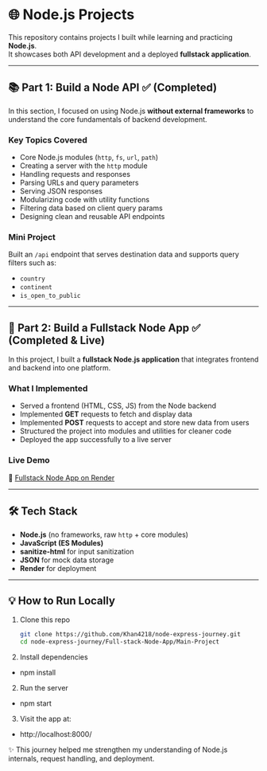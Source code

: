 # 🌐 Node.js Projects

This repository contains projects I built while learning and practicing **Node.js**.  
It showcases both API development and a deployed **fullstack application**.  

---

## 📚 Part 1: Build a Node API ✅ (Completed)

In this section, I focused on using Node.js **without external frameworks** to understand the core fundamentals of backend development.  

### Key Topics Covered
- Core Node.js modules (`http`, `fs`, `url`, `path`)  
- Creating a server with the `http` module  
- Handling requests and responses  
- Parsing URLs and query parameters  
- Serving JSON responses  
- Modularizing code with utility functions  
- Filtering data based on client query params  
- Designing clean and reusable API endpoints  

### Mini Project
Built an `/api` endpoint that serves destination data and supports query filters such as:  
- `country`  
- `continent`  
- `is_open_to_public`  

---

## 🚀 Part 2: Build a Fullstack Node App ✅ (Completed & Live)

In this project, I built a **fullstack Node.js application** that integrates frontend and backend into one platform.  

### What I Implemented
- Served a frontend (HTML, CSS, JS) from the Node backend  
- Implemented **GET** requests to fetch and display data  
- Implemented **POST** requests to accept and store new data from users  
- Structured the project into modules and utilities for cleaner code  
- Deployed the app successfully to a live server  

### Live Demo
🔗 [Fullstack Node App on Render](https://my-node-server-p3fe.onrender.com/)  

---

## 🛠 Tech Stack
- **Node.js** (no frameworks, raw `http` + core modules)  
- **JavaScript (ES Modules)**  
- **sanitize-html** for input sanitization  
- **JSON** for mock data storage  
- **Render** for deployment  

---

## 💡 How to Run Locally
1. Clone this repo  
   ```bash
   git clone https://github.com/Khan4218/node-express-journey.git
   cd node-express-journey/Full-stack-Node-App/Main-Project

1. Install dependencies
- npm install
2. Run the server
- npm start
3. Visit the app at:
- http://localhost:8000/

✨ This journey helped me strengthen my understanding of Node.js internals, request handling, and deployment.